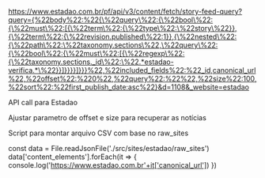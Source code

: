 https://www.estadao.com.br/pf/api/v3/content/fetch/story-feed-query?query={%22body%22:%22{\%22query\%22:{\%22bool\%22:{\%22must\%22:[{\%22term\%22:{\%22type\%22:\%22story\%22}},{\%22term\%22:{\%22revision.published\%22:1}},{\%22nested\%22:{\%22path\%22:\%22taxonomy.sections\%22,\%22query\%22:{\%22bool\%22:{\%22must\%22:[{\%22regexp\%22:{\%22taxonomy.sections._id\%22:\%22.*estadao-verifica.*\%22}}]}}}}]}}}%22,%22included_fields%22:%22_id,canonical_url%22,%22offset%22:%220%22,%22query%22:%22%22,%22size%22:100,%22sort%22:%22first_publish_date:asc%22}&d=1108&_website=estadao

API call para Estadao

Ajustar parametro de offset e size para recuperar as notícias

Script para montar arquivo CSV com base no raw_sites

const data = File.readJsonFile('./src/sites/estadao/raw_sites')
data['content_elements'].forEach(it => {
    console.log('https://www.estadao.com.br'+it['canonical_url'])
})
